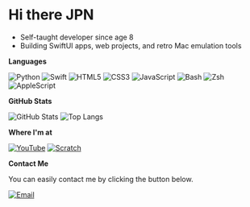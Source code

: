 # Hi there JPN

- Self-taught developer since age 8
- Building SwiftUI apps, web projects, and retro Mac emulation tools  

**Languages**


![Python](https://img.shields.io/badge/Python-3776AB?logo=python&logoColor=white)
![Swift](https://img.shields.io/badge/Swift-FA7343?logo=swift&logoColor=white)
![HTML5](https://img.shields.io/badge/HTML5-E34F26?logo=html5&logoColor=white)
![CSS3](https://img.shields.io/badge/CSS3-1572B6?logo=css3&logoColor=white)
![JavaScript](https://img.shields.io/badge/JavaScript-F7DF1E?logo=javascript&logoColor=black)
![Bash](https://img.shields.io/badge/Shell-Bash-4EAA25?logo=gnu-bash&logoColor=white)
![Zsh](https://img.shields.io/badge/Shell-Zsh-FFD700?logo=gnu-bash&logoColor=black)
![AppleScript](https://img.shields.io/badge/AppleScript-000000?logo=apple&logoColor=white)

**GitHub Stats**

![GitHub Stats](https://github-readme-stats.vercel.app/api?username=jbluebird&show_icons=true&theme=tokyonight)
![Top Langs](https://github-readme-stats.vercel.app/api/top-langs/?username=jbluebird&layout=compact&theme=tokyonight)

**Where I'm at**

[![YouTube](https://img.shields.io/badge/YouTube-red?logo=youtube&logoColor=white)](https://youtube.com/@techspertyt)
[![Scratch](https://img.shields.io/badge/Scratch-@Nestrox-FFA500?logo=scratch&logoColor=white)](https://scratch.mit.edu/users/Nestrox/)

**Contact Me**

You can easily contact me by clicking the button below.

[![Email](https://img.shields.io/badge/Email-contactjbluebird%40icloud.com-blue?logo=icloud)](mailto:contactjbluebird@icloud.com)
